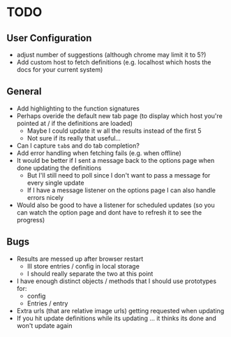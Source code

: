 # TODO #

## User Configuration ##

- adjust number of suggestions (although chrome may limit it to 5?)
- Add custom host to fetch definitions (e.g. localhost which hosts the docs for your current system)

## General ##

- Add highlighting to the function signatures
- Perhaps overide the default new tab page (to display which host you're pointed at / if the definitions are loaded)
  - Maybe I could update it w all the results instead of the first 5
  - Not sure if its really that useful...
- Can I capture `tab`s and do tab completion?
- Add error handling when fetching fails (e.g. when offline)
- It would be better if I sent a message back to the options page when done updating the definitions
  - But I'll still need to poll since I don't want to pass a message for every single update
  - If I have a message listener on the options page I can also handle errors nicely
- Would also be good to have a listener for scheduled updates (so you can watch the option page and dont have to refresh it to see the progress)

## Bugs ##

- Results are messed up after browser restart
  - Ill store entries / config in local storage
  - I should really separate the two at this point
- I have enough distinct objects / methods that I should use prototypes for:
  - config
  - Entries / entry
- Extra urls (that are relative image urls) getting requested when updating
- If you hit update definitions while its updating ... it thinks its done and won't update again